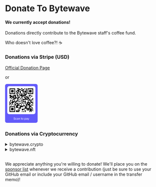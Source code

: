 # Donate To Bytewave

#### We currently accept donations!

Donations directly contribute to the Bytewave staff's coffee fund.

Who doesn't love coffee?! :coffee:

### Donations via Stripe (USD)

[Official Donation Page](https://buy.stripe.com/28o5m9eyi8QteKkaEE)

or

[<img src="./assets/img/stripe.png" alt="Official Donation Page" height="128" />](https://buy.stripe.com/28o5m9eyi8QteKkaEE)

### Donations via Cryptocurrency

<details>
<summary>bytewave.crypto</summary>

- ETH (0xba075089615552aabc7784e084f4b7e6cda7cc53)
- BTC (bc1qz9ypaccl0u6p8sk0crcjp4n96srklr53w3l799)
- LTC (ltc1qj9r29fvcfrclhlf9da7ttmdwnlnzwpk9vgrh9m)
- XRP (rKaiuRxKyJc8vv5cpKitG8dSVLz3KooPJh)
- ZIL (zil19tqlyuznqqr52762yldtyv86mfp62psu7f2f0v)
- USDC (0xba075089615552aabc7784e084f4b7e6cda7cc53)
- MATIC ERC20 (0xba075089615552aabc7784e084f4b7e6cda7cc53)
</details>

<details>
<summary>bytewave.nft</summary>

- ETH (0xba075089615552aabc7784e084f4b7e6cda7cc53)
- BTC (bc1qz9ypaccl0u6p8sk0crcjp4n96srklr53w3l799)
- LTC (ltc1qj9r29fvcfrclhlf9da7ttmdwnlnzwpk9vgrh9m)
- XRP (rKaiuRxKyJc8vv5cpKitG8dSVLz3KooPJh)
- ZIL (zil19tqlyuznqqr52762yldtyv86mfp62psu7f2f0v)
</details>

<br/>

We appreciate anything you're willing to donate! We'll place you on the [sponsor list](./README.md#sponsors) whenever we receive a contribution (just be sure to use your GitHub email or include your GitHub email / username in the transfer memo)!
